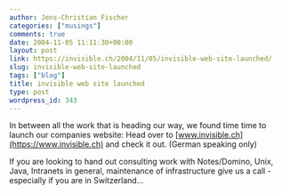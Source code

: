 ```yaml
---
author: Jens-Christian Fischer
categories: ["musings"]
comments: true
date: 2004-11-05 11:11:30+00:00
layout: post
link: https://invisible.ch/2004/11/05/invisible-web-site-launched/
slug: invisible-web-site-launched
tags: ["blog"]
title: invisible web site launched
type: post
wordpress_id: 343
---
```


In between all the work that is heading our way, we found time time to launch our companies website: Head over to [www.invisible.ch](https://www.invisible.ch) and check it out. (German speaking only)

If you are looking to hand out consulting work with Notes/Domino, Unix, Java, Intranets in general, maintenance of infrastructure give us a call - especially if you are in Switzerland...
